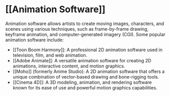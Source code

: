 # [[Animation Software]]

Animation software allows artists to create moving images, characters, and scenes using various techniques, such as frame-by-frame drawing, keyframe animation, and computer-generated imagery (CGI). Some popular animation software include:

- [[Toon Boom Harmony]]: A professional 2D animation software used in television, film, and web animation.
- [[Adobe Animate]]: A versatile animation software for creating 2D animations, interactive content, and motion graphics.
- [[Moho]] (formerly Anime Studio): A 2D animation software that offers a unique combination of vector-based drawing and bone-rigging tools.
- [[Cinema 4D]]: A 3D modeling, animation, and rendering software known for its ease of use and powerful motion graphics capabilities.